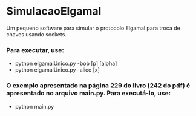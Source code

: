 # SimulacaoElgamal
Um pequeno software para simular o protocolo Elgamal para troca de chaves usando sockets.

### Para executar, use:
- python elgamalUnico.py -bob [p] [alpha]
- python elgamalUnico.py -alice [x]

### O exemplo apresentado na página 229 do livro (242 do pdf) é apresentado no arquivo main.py. Para executá-lo, use:
- python main.py
